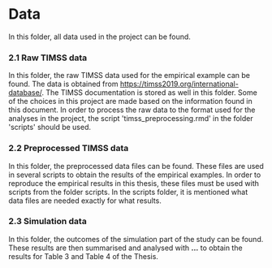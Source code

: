 # **Data**

In this folder, all data used in the project can be found.


### **2.1 Raw TIMSS data** 
In this folder, the raw TIMSS data used for the empirical example can be found. The data is obtained from https://timss2019.org/international-database/.
The TIMSS documentation is stored as well in this folder. Some of the choices in this project are made based on the information found in this document.
In order to process the raw data to the format used for the analyses in the project, the script 'timss_preprocessing.rmd' in the folder 'scripts' should be used.

### **2.2 Preprocessed TIMSS data** 
In this folder, the preprocessed data files can be found. These files are used in several scripts to obtain the results of the empirical examples. 
In order to reproduce the empirical results in this thesis, these files must be used with scripts from the folder scripts.
In the scripts folder, it is mentioned what data files are needed exactly for what results.

### **2.3 Simulation data** 
In this folder, the outcomes of the simulation part of the study can be found. These results are then summarised and analysed with **...** to obtain the results for Table 3 and Table 4 of the Thesis.
